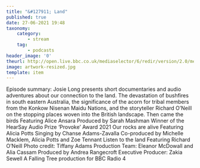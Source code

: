 ```yaml
---
title: "&#127911; Land"
published: true
date: 27-06-2021 19:48
taxonomy:
    category:
        - stream
    tag:
        - podcasts
header_image: '0'
theurl: http://open.live.bbc.co.uk/mediaselector/6/redir/version/2.0/mediaset/audio-nondrm-download/proto/http/vpid/p09lj3pf.mp3
image: artwork-resized.jpg
template: item
--- 
```

Episode summary: Josie Long presents short documentaries and audio adventures about our connection to the land. The devastation of bushfires in south eastern Australia, the significance of the acorn for tribal members from the Konkow Nisenan Maidu Nations, and the storyteller Richard O’Neill on the stopping places woven into the British landscape. Then came the birds Featuring Alice Ansara Produced by Sarah Mashman Winner of the HearSay Audio Prize ‘Provoke’ Award 2021 Our rocks are alive Featuring Alicia Potts Singing by Chanse Adams-Zavalla Co-produced by Michelle Macklem, Alicia Potts and Zoe Tennant Listen to the land Featuring Richard O’Neill Photo credit: Tiffany Adams Production Team: Eleanor McDowall and Alia Cassam Produced by Andrea Rangecroft Executive Producer: Zakia Sewell A Falling Tree production for BBC Radio 4
